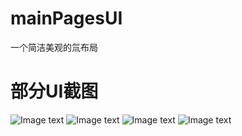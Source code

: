 # mainPagesUI
一个简洁美观的氚布局

# 部分UI截图
![Image text](https://raw.githubusercontent.com/Tritium-Ultra/mainPagesUI/main/screenshotSave/1707039339423.png)
![Image text](https://raw.githubusercontent.com/Tritium-Ultra/mainPagesUI/main/screenshotSave/1707039343762.png)
![Image text](https://raw.githubusercontent.com/Tritium-Ultra/mainPagesUI/main/screenshotSave/1707039347376.png)
![Image text](https://raw.githubusercontent.com/Tritium-Ultra/mainPagesUI/main/screenshotSave/1707039351430.png)
